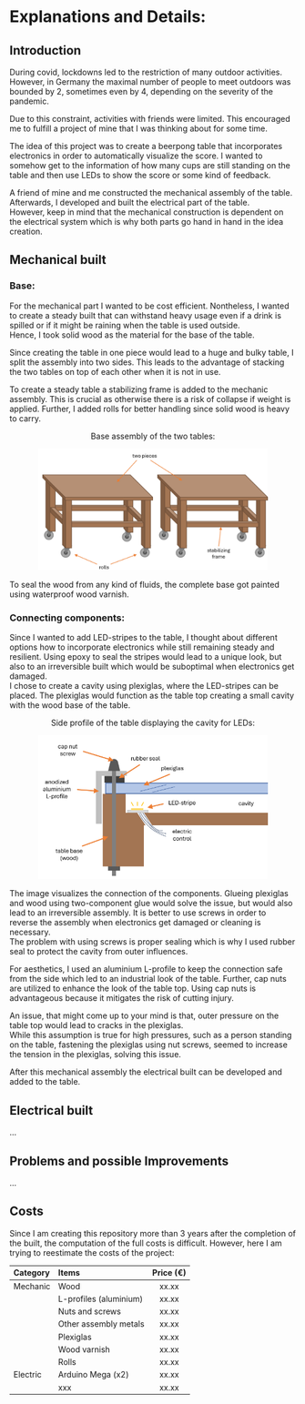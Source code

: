 # Explanations and Details:

## Introduction

During covid, lockdowns led to the restriction of many outdoor activities. However, in Germany the maximal number of people to meet outdoors was bounded by 2, sometimes even by 4, depending on the severity of the pandemic.

Due to this constraint, activities with friends were limited. This encouraged me to fulfill a project of mine that I was thinking about for some time.

The idea of this project was to create a beerpong table that incorporates electronics in order to automatically visualize the score. I wanted to somehow get to the information of how many cups are still standing on the table and then use LEDs to show the score or some kind of feedback. 

A friend of mine and me constructed the mechanical assembly of the table. Afterwards, I developed and built the electrical part of the table. \
However, keep in mind that the mechanical construction is dependent on the electrical system which is why both parts go hand in hand in the idea creation.

## Mechanical built

### Base:

For the mechanical part I wanted to be cost efficient. Nontheless, I wanted to create a steady built that can withstand heavy usage even if a drink is spilled or if it might be raining when the table is used outside. \
Hence, I took solid wood as the material for the base of the table. 

Since creating the table in one piece would lead to a huge and bulky table, I split the assembly into two sides. This leads to the advantage of stacking the two tables on top of each other when it is not in use.

To create a steady table a stabilizing frame is added to the mechanic assembly. This is crucial as otherwise there is a risk of collapse if weight is applied. Further, I added rolls for better handling since solid wood is heavy to carry.

<div align="center">
  <p>
      <p>Base assembly of the two tables:</p>
      <img width="80%" src="images/wood_base.png">
  </p>
</div>

To seal the wood from any kind of fluids, the complete base got painted using waterproof wood varnish.

### Connecting components:

Since I wanted to add LED-stripes to the table, I thought about different options how to incorporate electronics while still remaining steady and resilient. Using epoxy to seal the stripes would lead to a unique look, but also to an irreversible built which would be suboptimal when electronics get damaged. \
I chose to create a cavity using plexiglas, where the LED-stripes can be placed. The plexiglas would function as the table top creating a small cavity with the wood base of the table.

<div align="center">
  <p>
      <p>Side profile of the table displaying the cavity for LEDs:</p>
      <img width="80%" src="images/cavity_built.png">
  </p>
</div>

The image visualizes the connection of the components. Glueing plexiglas and wood using two-component glue would solve the issue, but would also lead to an irreversible assembly. It is better to use screws in order to reverse the assembly when electronics get damaged or cleaning is necessary. \
The problem with using screws is proper sealing which is why I used rubber seal to protect the cavity from outer influences.

For aesthetics, I used an aluminium L-profile to keep the connection safe from the side which led to an industrial look of the table. Further, cap nuts are utilized to enhance the look of the table top. Using cap nuts is advantageous because it mitigates the risk of cutting injury.

An issue, that might come up to your mind is that, outer pressure on the table top would lead to cracks in the plexiglas. \
While this assumption is true for high pressures, such as a person standing on the table, fastening the plexiglas using nut screws, seemed to increase the tension in the plexiglas, solving this issue. 

After this mechanical assembly the electrical built can be developed and added to the table.

## Electrical built

...

## Problems and possible Improvements

...

## Costs

Since I am creating this repository more than 3 years after the completion of the built, the computation of the full costs is difficult. However, here I am trying to reestimate the costs of the project:

Category      | Items                    | Price (€) |
:------------ | :----------------------- | :-------: |
Mechanic      | Wood                     | xx.xx     |
&nbsp;        | L-profiles (aluminium)   | xx.xx     |
&nbsp;        | Nuts and screws          | xx.xx     |
&nbsp;        | Other assembly metals    | xx.xx     |
&nbsp;        | Plexiglas                | xx.xx     |
&nbsp;        | Wood varnish             | xx.xx     |
&nbsp;        | Rolls                    | xx.xx     |
Electric      | Arduino Mega (x2)        | xx.xx     |
&nbsp;        | xxx                      | xx.xx     |